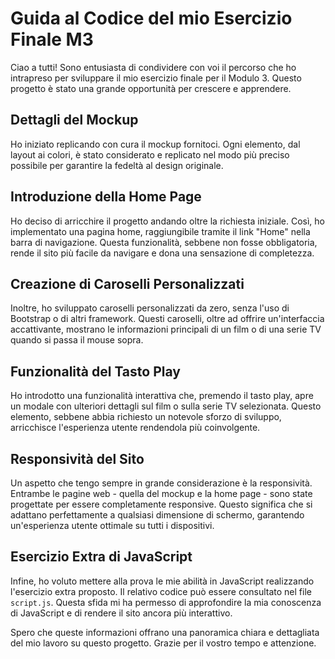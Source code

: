 # Guida al Codice del mio Esercizio Finale M3

Ciao a tutti! Sono entusiasta di condividere con voi il percorso che ho intrapreso per sviluppare il mio esercizio finale per il Modulo 3. Questo progetto è stato una grande opportunità per crescere e apprendere.

## Dettagli del Mockup

Ho iniziato replicando con cura il mockup fornitoci. Ogni elemento, dal layout ai colori, è stato considerato e replicato nel modo più preciso possibile per garantire la fedeltà al design originale.

## Introduzione della Home Page

Ho deciso di arricchire il progetto andando oltre la richiesta iniziale. Così, ho implementato una pagina home, raggiungibile tramite il link "Home" nella barra di navigazione. Questa funzionalità, sebbene non fosse obbligatoria, rende il sito più facile da navigare e dona una sensazione di completezza.

## Creazione di Caroselli Personalizzati

Inoltre, ho sviluppato caroselli personalizzati da zero, senza l'uso di Bootstrap o di altri framework. Questi caroselli, oltre ad offrire un'interfaccia accattivante, mostrano le informazioni principali di un film o di una serie TV quando si passa il mouse sopra.

## Funzionalità del Tasto Play

Ho introdotto una funzionalità interattiva che, premendo il tasto play, apre un modale con ulteriori dettagli sul film o sulla serie TV selezionata. Questo elemento, sebbene abbia richiesto un notevole sforzo di sviluppo, arricchisce l'esperienza utente rendendola più coinvolgente.

## Responsività del Sito

Un aspetto che tengo sempre in grande considerazione è la responsività. Entrambe le pagine web - quella del mockup e la home page - sono state progettate per essere completamente responsive. Questo significa che si adattano perfettamente a qualsiasi dimensione di schermo, garantendo un'esperienza utente ottimale su tutti i dispositivi.

## Esercizio Extra di JavaScript

Infine, ho voluto mettere alla prova le mie abilità in JavaScript realizzando l'esercizio extra proposto. Il relativo codice può essere consultato nel file `script.js`. Questa sfida mi ha permesso di approfondire la mia conoscenza di JavaScript e di rendere il sito ancora più interattivo.

Spero che queste informazioni offrano una panoramica chiara e dettagliata del mio lavoro su questo progetto. Grazie per il vostro tempo e attenzione.
